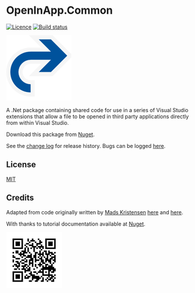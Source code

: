 # OpenInApp.Common

[![Licence](https://img.shields.io/github/license/gittools/gitlink.svg)](/LICENSE.txt)
[![Build status](https://ci.appveyor.com/api/projects/status/ix4cov77vx5j3dcm?svg=true)](https://ci.appveyor.com/project/GregTrevellick/openinapp-common)


![](OpenInApp_Generic_175x175.png)

A .Net package containing shared code for use in a series of Visual Studio extensions that allow a file to be opened in third party applications directly from within Visual Studio.

Download this package from [Nuget](https://www.nuget.org/packages/OpenInApp.Common/).

See the [change log](CHANGELOG.md) for release history. Bugs can be logged [here](https://github.com/GregTrevellick/OpenInApp.Common/issues).

## License

[MIT](/LICENSE.txt)

## Credits

Adapted from code originally written by [Mads Kristensen](https://github.com/madskristensen) [here](https://github.com/madskristensen/OpenInSublimeText/ "Open in Sublime Text") and [here](https://github.com/madskristensen/OpenInVsCode "Open in Visual Studio Code").

With thanks to tutorial documentation available at [Nuget](https://docs.nuget.org/ndocs/quickstart/create-and-publish-a-package).

[![](chart.png)](https://www.nuget.org/packages/OpenInApp.Common/)